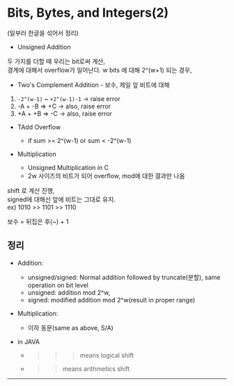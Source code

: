 # Bits, Bytes, and Integers(2)

(일부러 한글을 섞어서 정리)

* Unsigned Addition

두 가지를 더할 때 우리는 bit로써 계산,  
경계에 대해서 overflow가 일어난다. w bits 에 대해 2^(w+1) 되는 경우,  

* Two's Complement Addition - 보수, 제일 앞 비트에 대해

1. `-2^(w-1)` ~ `+2^(w-1)-1` -> raise error  
2. -A + -B => +C -> also, raise error
3. +A + +B => -C -> also, raise error

* TAdd Overflow
    - if sum >= 2^(w-1) or sum < -2^(w-1)


* Multiplication
    - Unsigned Multiplication in C
    - 2w 사이즈의 비트가 되어 overflow, mod에 대한 결과만 나옴

shift 로 계산 진행,  
signed에 대해선 앞에 비트는 그대로 유지.  
ex) 1010 >> 1101 >> 1110

보수 = 뒤집은 후(~) + 1


## 정리
* Addition:
    - unsigned/signed: Normal addition followed by truncate(분할), same operation on bit level
    - unsigned: addition mod 2^w, 
    - signed: modified addition mod 2^w(result in proper range)

* Multiplication:
    - 이하 동문(same as above, S/A)


* in JAVA
    - >>> means logical shift
    - >> means arithmetics shift

--- 

